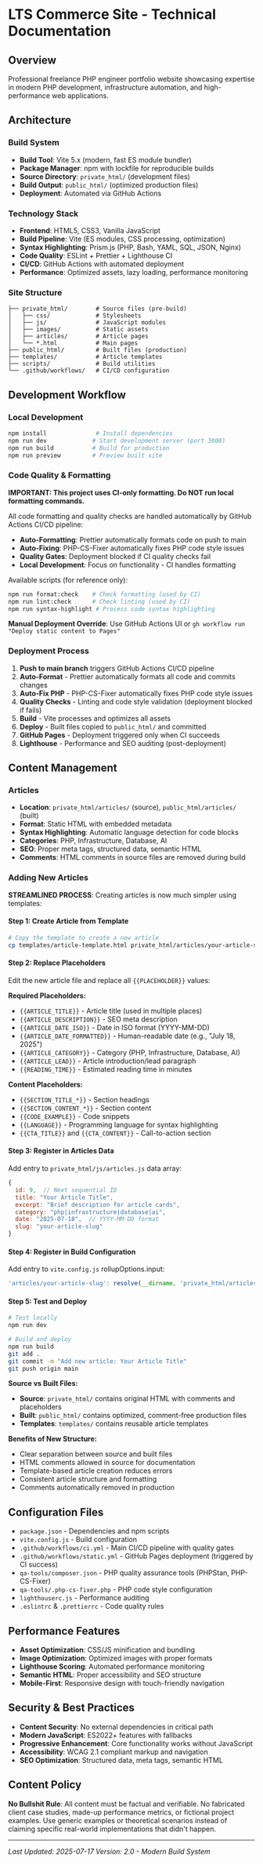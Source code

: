 # LTS Commerce Site - Technical Documentation

## Overview

Professional freelance PHP engineer portfolio website showcasing expertise in modern PHP development, infrastructure automation, and high-performance web applications.

## Architecture

### Build System
- **Build Tool**: Vite 5.x (modern, fast ES module bundler)
- **Package Manager**: npm with lockfile for reproducible builds
- **Source Directory**: `private_html/` (development files)
- **Build Output**: `public_html/` (optimized production files)
- **Deployment**: Automated via GitHub Actions

### Technology Stack
- **Frontend**: HTML5, CSS3, Vanilla JavaScript
- **Build Pipeline**: Vite (ES modules, CSS processing, optimization)
- **Syntax Highlighting**: Prism.js (PHP, Bash, YAML, SQL, JSON, Nginx)
- **Code Quality**: ESLint + Prettier + Lighthouse CI
- **CI/CD**: GitHub Actions with automated deployment
- **Performance**: Optimized assets, lazy loading, performance monitoring

### Site Structure
```
├── private_html/        # Source files (pre-build)
│   ├── css/             # Stylesheets  
│   ├── js/              # JavaScript modules
│   ├── images/          # Static assets
│   ├── articles/        # Article pages
│   └── *.html           # Main pages
├── public_html/         # Built files (production)
├── templates/           # Article templates
├── scripts/             # Build utilities
└── .github/workflows/   # CI/CD configuration
```

## Development Workflow

### Local Development
```bash
npm install              # Install dependencies
npm run dev             # Start development server (port 3000)
npm run build           # Build for production
npm run preview         # Preview built site
```

### Code Quality & Formatting

**IMPORTANT: This project uses CI-only formatting. Do NOT run local formatting commands.**

All code formatting and quality checks are handled automatically by GitHub Actions CI/CD pipeline:

- **Auto-Formatting**: Prettier automatically formats code on push to main
- **Auto-Fixing**: PHP-CS-Fixer automatically fixes PHP code style issues
- **Quality Gates**: Deployment blocked if CI quality checks fail
- **Local Development**: Focus on functionality - CI handles formatting

Available scripts (for reference only):
```bash
npm run format:check    # Check formatting (used by CI)
npm run lint:check      # Check linting (used by CI)
npm run syntax-highlight # Process code syntax highlighting
```

**Manual Deployment Override**: Use GitHub Actions UI or `gh workflow run "Deploy static content to Pages"`

### Deployment Process
1. **Push to main branch** triggers GitHub Actions CI/CD pipeline
2. **Auto-Format** - Prettier automatically formats all code and commits changes
3. **Auto-Fix PHP** - PHP-CS-Fixer automatically fixes PHP code style issues
4. **Quality Checks** - Linting and code style validation (deployment blocked if fails)
5. **Build** - Vite processes and optimizes all assets
6. **Deploy** - Built files copied to `public_html/` and committed
7. **GitHub Pages** - Deployment triggered only when CI succeeds
8. **Lighthouse** - Performance and SEO auditing (post-deployment)

## Content Management

### Articles
- **Location**: `private_html/articles/` (source), `public_html/articles/` (built)
- **Format**: Static HTML with embedded metadata
- **Syntax Highlighting**: Automatic language detection for code blocks
- **Categories**: PHP, Infrastructure, Database, AI
- **SEO**: Proper meta tags, structured data, semantic HTML
- **Comments**: HTML comments in source files are removed during build

### Adding New Articles

**STREAMLINED PROCESS**: Creating articles is now much simpler using templates:

#### Step 1: Create Article from Template
```bash
# Copy the template to create a new article
cp templates/article-template.html private_html/articles/your-article-slug.html
```

#### Step 2: Replace Placeholders
Edit the new article file and replace all `{{PLACEHOLDER}}` values:

**Required Placeholders:**
- `{{ARTICLE_TITLE}}` - Article title (used in multiple places)
- `{{ARTICLE_DESCRIPTION}}` - SEO meta description
- `{{ARTICLE_DATE_ISO}}` - Date in ISO format (YYYY-MM-DD)
- `{{ARTICLE_DATE_FORMATTED}}` - Human-readable date (e.g., "July 18, 2025")
- `{{ARTICLE_CATEGORY}}` - Category (PHP, Infrastructure, Database, AI)
- `{{ARTICLE_LEAD}}` - Article introduction/lead paragraph
- `{{READING_TIME}}` - Estimated reading time in minutes

**Content Placeholders:**
- `{{SECTION_TITLE_*}}` - Section headings
- `{{SECTION_CONTENT_*}}` - Section content
- `{{CODE_EXAMPLE}}` - Code snippets
- `{{LANGUAGE}}` - Programming language for syntax highlighting
- `{{CTA_TITLE}}` and `{{CTA_CONTENT}}` - Call-to-action section

#### Step 3: Register in Articles Data
Add entry to `private_html/js/articles.js` data array:
```javascript
{
  id: 9,  // Next sequential ID
  title: "Your Article Title",
  excerpt: "Brief description for article cards",
  category: "php|infrastructure|database|ai",
  date: "2025-07-18",  // YYYY-MM-DD format
  slug: "your-article-slug"
}
```

#### Step 4: Register in Build Configuration
Add entry to `vite.config.js` rollupOptions.input:
```javascript
'articles/your-article-slug': resolve(__dirname, 'private_html/articles/your-article-slug.html'),
```

#### Step 5: Test and Deploy
```bash
# Test locally
npm run dev

# Build and deploy
npm run build
git add .
git commit -m "Add new article: Your Article Title"
git push origin main
```

**Source vs Built Files:**
- **Source**: `private_html/` contains original HTML with comments and placeholders
- **Built**: `public_html/` contains optimized, comment-free production files
- **Templates**: `templates/` contains reusable article templates

**Benefits of New Structure:**
- Clear separation between source and built files
- HTML comments allowed in source for documentation
- Template-based article creation reduces errors
- Consistent article structure and formatting
- Comments automatically removed in production

## Configuration Files

- `package.json` - Dependencies and npm scripts
- `vite.config.js` - Build configuration
- `.github/workflows/ci.yml` - Main CI/CD pipeline with quality gates
- `.github/workflows/static.yml` - GitHub Pages deployment (triggered by CI success)
- `qa-tools/composer.json` - PHP quality assurance tools (PHPStan, PHP-CS-Fixer)
- `qa-tools/.php-cs-fixer.php` - PHP code style configuration
- `lighthouserc.js` - Performance auditing
- `.eslintrc` & `.prettierrc` - Code quality rules

## Performance Features

- **Asset Optimization**: CSS/JS minification and bundling
- **Image Optimization**: Optimized images with proper formats
- **Lighthouse Scoring**: Automated performance monitoring
- **Semantic HTML**: Proper accessibility and SEO structure
- **Mobile-First**: Responsive design with touch-friendly navigation

## Security & Best Practices

- **Content Security**: No external dependencies in critical path
- **Modern JavaScript**: ES2022+ features with fallbacks
- **Progressive Enhancement**: Core functionality works without JavaScript
- **Accessibility**: WCAG 2.1 compliant markup and navigation
- **SEO Optimization**: Structured data, meta tags, semantic HTML

## Content Policy

**No Bullshit Rule**: All content must be factual and verifiable. No fabricated client case studies, made-up performance metrics, or fictional project examples. Use generic examples or theoretical scenarios instead of claiming specific real-world implementations that didn't happen.

---

*Last Updated: 2025-07-17*
*Version: 2.0 - Modern Build System*